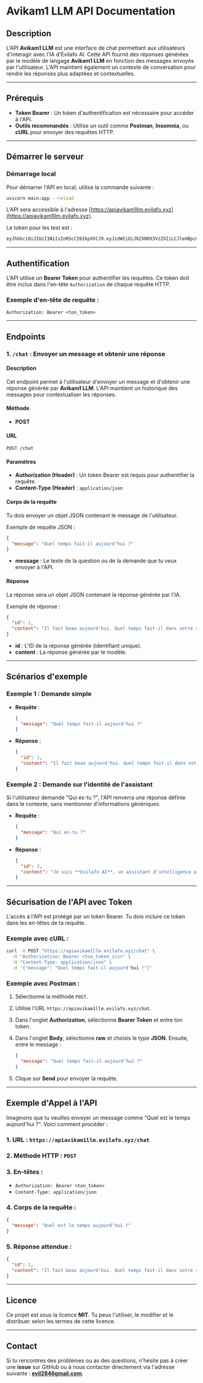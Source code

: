 # **Avikam1 LLM API Documentation**

## Description

L'API **Avikam1 LLM** est une interface de chat permettant aux utilisateurs d'interagir avec l'IA d'Evilafo AI. Cette API fournit des réponses générées par le modèle de langage **Avikam1 LLM** en fonction des messages envoyés par l'utilisateur. L'API maintient également un contexte de conversation pour rendre les réponses plus adaptées et contextuelles.

---

## Prérequis

* **Token Bearer** : Un token d'authentification est nécessaire pour accéder à l'API.
* **Outils recommandés** : Utilise un outil comme **Postman**, **Insomnia**, ou **cURL** pour envoyer des requêtes HTTP.

---

## Démarrer le serveur

### Démarrage local

Pour démarrer l'API en local, utilise la commande suivante :

```bash
uvicorn main:app --reload
```

L'API sera accessible à l'adresse [https://apiavikam1llm.evilafo.xyz](https://apiavikam1llm.evilafo.xyz).

Le token pour les test est : 
```bash 
eyJhbGciOiJIUzI1NiIsInR5cCI6IkpXVCJ9.eyJzdWIiOiJ0ZXN0X3VzZXIiLCJleHBpcmF0aW9uX3RpbWUiOjE2Mzg3Nzk5OTgsImlhdCI6MTYzODc3OTk5OH0.srV5-ExvTtvUPnRwncbM4ZX-hQxjvYkAw-H5Pz56XjE
```

---

## Authentification

L'API utilise un **Bearer Token** pour authentifier les requêtes. Ce token doit être inclus dans l'en-tête `Authorization` de chaque requête HTTP.

### Exemple d'en-tête de requête :

```
Authorization: Bearer <ton_token>
```

---

## Endpoints

### 1. **`/chat`** : Envoyer un message et obtenir une réponse

#### Description

Cet endpoint permet à l'utilisateur d'envoyer un message et d'obtenir une réponse générée par **Avikam1 LLM**. L'API maintient un historique des messages pour contextualiser les réponses.

#### Méthode

* **POST**

#### URL

```
POST /chat
```

#### Paramètres

* **Authorization (Header)** : Un token Bearer est requis pour authentifier la requête.
* **Content-Type (Header)** : `application/json`

#### Corps de la requête

Tu dois envoyer un objet JSON contenant le message de l'utilisateur.

Exemple de requête JSON :

```json
{
  "message": "Quel temps fait-il aujourd'hui ?"
}
```

* **message** : Le texte de la question ou de la demande que tu veux envoyer à l'API.

#### Réponse

La réponse sera un objet JSON contenant la réponse générée par l'IA.

Exemple de réponse :

```json
{
  "id": 1,
  "content": "Il fait beau aujourd'hui. Quel temps fait-il dans votre région ?"
}
```

* **id** : L'ID de la réponse générée (identifiant unique).
* **content** : La réponse générée par le modèle.

---

## Scénarios d'exemple

### Exemple 1 : Demande simple

* **Requête** :

  ```json
  {
    "message": "Quel temps fait-il aujourd'hui ?"
  }
  ```

* **Réponse** :

  ```json
  {
    "id": 1,
    "content": "Il fait beau aujourd'hui. Quel temps fait-il dans votre région ?"
  }
  ```

### Exemple 2 : Demande sur l'identité de l'assistant

Si l'utilisateur demande "Qui es-tu ?", l'API renverra une réponse définie dans le contexte, sans mentionner d'informations génériques.

* **Requête** :

  ```json
  {
    "message": "Qui es-tu ?"
  }
  ```

* **Réponse** :

  ```json
  {
    "id": 2,
    "content": "Je suis **Evilafo AI**, un assistant d'intelligence artificielle conçu pour vous aider avec vos questions et tâches. Comment puis-je vous aider ?"
  }
  ```

---

## Sécurisation de l'API avec Token

L'accès à l'API est protégé par un token Bearer. Tu dois inclure ce token dans les en-têtes de ta requête.

### Exemple avec **cURL** :

```bash
curl -X POST "https://apiavikam1llm.evilafo.xyz/chat" \
  -H "Authorization: Bearer <ton_token_ici>" \
  -H "Content-Type: application/json" \
  -d '{"message": "Quel temps fait-il aujourd'hui ?"}'
```

### Exemple avec **Postman** :

1. Sélectionne la méthode `POST`.

2. Utilise l'URL `https://apiavikam1llm.evilafo.xyz/chat`.

3. Dans l'onglet **Authorization**, sélectionne **Bearer Token** et entre ton token.

4. Dans l'onglet **Body**, sélectionne **raw** et choisis le type **JSON**. Ensuite, entre le message :

   ```json
   {
     "message": "Quel temps fait-il aujourd'hui ?"
   }
   ```

5. Clique sur **Send** pour envoyer la requête.

---

## Exemple d'Appel à l'API

Imaginons que tu veuilles envoyer un message comme "Quel est le temps aujourd'hui ?". Voici comment procéder :

### 1. **URL** : `https://apiavikam1llm.evilafo.xyz/chat`

### 2. **Méthode HTTP** : `POST`

### 3. **En-têtes** :

* `Authorization: Bearer <ton_token>`
* `Content-Type: application/json`

### 4. **Corps de la requête** :

```json
{
  "message": "Quel est le temps aujourd'hui ?"
}
```

### 5. **Réponse attendue** :

```json
{
  "id": 1,
  "content": "Il fait beau aujourd'hui. Quel temps fait-il dans votre région ?"
}
```

---


## Licence

Ce projet est sous la licence **MIT**. Tu peux l'utiliser, le modifier et le distribuer selon les termes de cette licence.

---

## Contact

Si tu rencontres des problèmes ou as des questions, n'hésite pas à créer une **issue** sur GitHub ou à nous contacter directement via l'adresse suivante : **[evil2846gmail.com](mailto:evil2846@gmail.com)**.


